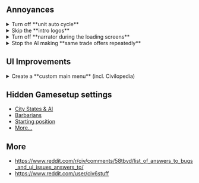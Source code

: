 ## Annoyances
<details>
    <summary>Turn off **unit auto cycle**</summary>
    <p>
    1. Go to `Documents/My Games/Sid Meyer's Civilization VI`.  
    2. Open `UserOptions.txt`  
    3. change following value to 0:  
```ini  
;Does the selection auto cycle to the next available unit? (0 = no, 1 = yes)  
AutoUnitCycle 1  
```
</p>
</details>

<details>
<summary>Skip the **intro logos**</summary>
    <p>  
    1. Download blank .bk2 file from [here](https://github.com/weeebr/civ6/blob/master/Base/Platforms/Windows/Movies/logos.bk2?raw=true)  
    2. Replace file in `..\Base\Platforms\Windows\Movies`
    </p>
</details>

<details>
    <summary>Turn off **narrator during the loading screens**</summary>
    <p>
    1. Go to `..\Sid Meiers Civilization VI\Base\Assets\UI\FrontEnd`.  
    2. Open `LoadScreen.lua`.  
    3. Change lines 253-260 (comment out everything).  
    </p>
</details>

<details>
    <summary>Stop the AI making **same trade offers repeatedly**</summary>
    <p>  
    1. Go to `..\Sid Meier's Civilization VI\Base\Assets\Gameplay\Data`.  
    2. Open `GlobalParameters.xml`.  
    3. Change values of following lines:  
    ```xml  
    <Row Name="AI_TURNS_BETWEEN_FRIENDSHIP_OFFERS" Value="5" />   
    <Row Name="AI_TURNS_BETWEEN_PEACE_OFFERS" Value="3" />  
    <Row Name="AI_TURNS_BETWEEN_TRADES" Value="10" />  
    ```
    </p>
</details>

## UI Improvements
<details>  
    <summary>Create a **custom main menu** (incl. Civilopedia)</summary>  
    <p>  
    1. Go to `..\Sid Meiers Civilization VI\Base\Assets\UI\FrontEnd`.
    2. Locate `MainMenu.lua`.
    3. Replace it with (this file)[https://github.com/weeebr/civ6/blob/master/Base\Assets\UI\FrontEnd\MainMenu.lua?raw=true]
</p>
</details>

## Hidden Gamesetup settings
* [City States & AI](https://www.reddit.com/r/civ/comments/58tbvd/list_of_answers_to_bugs_and_ui_issues_answers_to/d98s9qp/)
* [Barbarians](https://www.reddit.com/r/civ/comments/59lsbf/map_settings_reference_everything_ive_found/)
* [Starting position](https://www.reddit.com/r/civ/comments/58tbvd/list_of_answers_to_bugs_and_ui_issues_answers_to/d98s9qp/)
* [More...](https://www.reddit.com/r/civ/comments/59lsbf/map_settings_reference_everything_ive_found/)

## More
* https://www.reddit.com/r/civ/comments/58tbvd/list_of_answers_to_bugs_and_ui_issues_answers_to/
* https://www.reddit.com/user/civ6stuff
